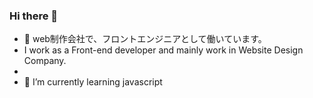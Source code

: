 ### Hi there 👋


- 🔭 web制作会社で、フロントエンジニアとして働いています。
- I work as a Front-end developer and mainly work in Website Design Company.
- 
- 🌱 I’m currently learning javascript

